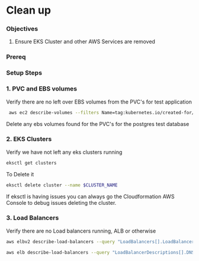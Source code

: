# Clean up

### Objectives
1. Ensure EKS Cluster and other AWS Services are removed

### Prereq

### Setup Steps

### 1. PVC and EBS volumes 

Verify there are no left over EBS volumes from the PVC's for test application

```bash
 aws ec2 describe-volumes --filters Name=tag:kubernetes.io/created-for/pv/name,Values=*     --query "Volumes[].{ID:VolumeId}"
```

Delete any ebs volumes found for the PVC's for the postgres test database 

### 2. EKS Clusters 

Verify we have not left any eks clusters running 

```bash
eksctl get clusters
```

To Delete it 
```bash
eksctl delete cluster --name $CLUSTER_NAME
```

If eksctl is having issues you can always go the Cloudformation AWS Console to debug issues deleting the cluster. 

### 3. Load Balancers

Verify there are no Load balancers running, ALB or otherwise

```bash
aws elbv2 describe-load-balancers --query "LoadBalancers[].LoadBalancerArn"
```

```bash
aws elb describe-load-balancers --query "LoadBalancerDescriptions[].DNSName"
```